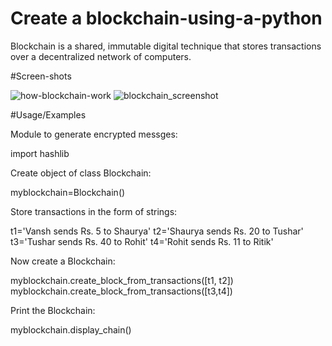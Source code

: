# Create a blockchain-using-a-python

Blockchain is a shared, immutable digital technique that stores transactions over a decentralized network of computers.

#Screen-shots

![how-blockchain-work](https://user-images.githubusercontent.com/86722467/180414371-a23649f7-8e30-4962-b2a5-73c104210969.png)
![blockchain_screenshot](https://user-images.githubusercontent.com/86722467/180414813-6cc55bad-11e9-4d9e-80de-578ebe6e1b68.png)

#Usage/Examples

Module to generate encrypted messges:

import hashlib

Create object of class Blockchain:

myblockchain=Blockchain()

Store transactions in the form of strings:

t1='Vansh sends Rs. 5 to Shaurya'
t2='Shaurya sends Rs. 20  to Tushar'
t3='Tushar sends Rs. 40 to Rohit'
t4='Rohit sends Rs. 11 to Ritik'

Now create a Blockchain:

myblockchain.create_block_from_transactions([t1, t2])
myblockchain.create_block_from_transactions([t3,t4])

Print the Blockchain:

myblockchain.display_chain()
